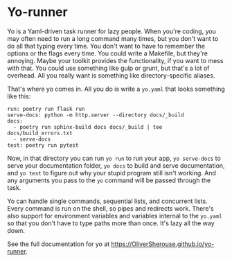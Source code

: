 # Yo-runner

Yo is a Yaml-driven task runner for lazy people. When you're coding, you may
often need to run a long command many times, but you don't want to do all that
typing every time. You don't want to have to remember the options or the flags
every time. You could write a Makefile, but they're annoying. Maybe your
toolkit provides the functionality, if you want to mess with that. You could
use something like gulp or grunt, but that's a lot of overhead. All you really
want is something like directory-specific aliases.

That's where yo comes in. All you do is write a `yo.yaml` that looks something
like this:

``` {.yaml}
run: poetry run flask run
serve-docs: python -m http.server --directory docs/_build
docs: 
  - poetry run sphinx-build docs docs/_build | tee docs/build_errors.txt
  - serve-docs
test: poetry run pytest
```

Now, in that directory you can run `yo run` to run your app, `yo serve-docs` to
serve your documentation folder, `yo docs` to build and serve documentation,
and `yo test` to figure out why your stupid program still isn't working. And
any arguments you pass to the `yo` command will be passed through the task.

Yo can handle single commands, sequential lists, and concurrent lists. Every
command is run on the shell, so pipes and redirects work. There's also support
for environment variables and variables internal to the `yo.yaml` so that you
don't have to type paths more than once. It's lazy all the way down.

See the full documentation for yo at
<https://OliverSherouse.github.io/yo-runner>.
